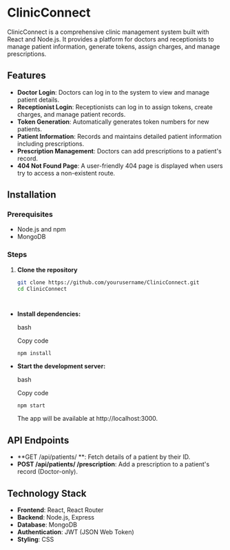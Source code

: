 # ClinicConnect

ClinicConnect is a comprehensive clinic management system built with React and Node.js. It provides a platform for doctors and receptionists to manage patient information, generate tokens, assign charges, and manage prescriptions.

## Features

- **Doctor Login**: Doctors can log in to the system to view and manage patient details.
- **Receptionist Login**: Receptionists can log in to assign tokens, create charges, and manage patient records.
- **Token Generation**: Automatically generates token numbers for new patients.
- **Patient Information**: Records and maintains detailed patient information including prescriptions.
- **Prescription Management**: Doctors can add prescriptions to a patient's record.
- **404 Not Found Page**: A user-friendly 404 page is displayed when users try to access a non-existent route.


## Installation

### Prerequisites

- Node.js and npm
- MongoDB

### Steps

1. **Clone the repository**

   ```sh
   git clone https://github.com/yourusername/ClinicConnect.git
   cd ClinicConnect




- **Install dependencies:**
    
    bash
    
    Copy code
    
    `npm install`
    
- **Start the development server:**
    
    bash
    
    Copy code
    
    `npm start`
    
    The app will be available at http://localhost:3000.
## API Endpoints

- **GET /api/patients/
    **: Fetch details of a patient by their ID.
- **POST /api/patients/
    /prescription**: Add a prescription to a patient's record (Doctor-only).
    
## Technology Stack

- **Frontend**: React, React Router
- **Backend**: Node.js, Express
- **Database**: MongoDB
- **Authentication**: JWT (JSON Web Token)
- **Styling**: CSS
